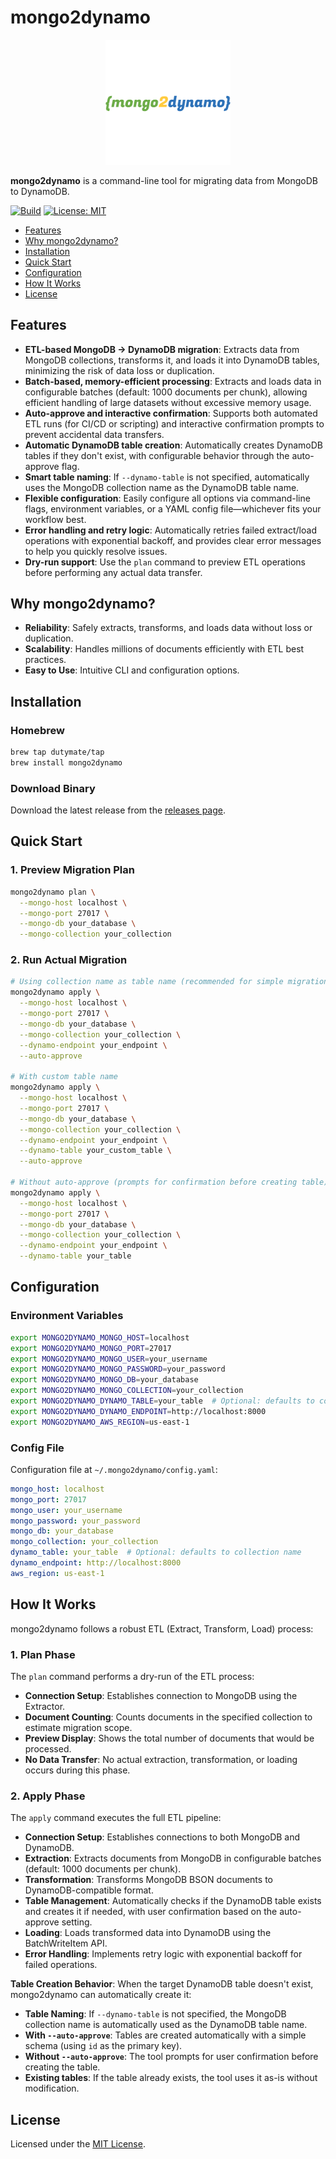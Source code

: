 # mongo2dynamo

<p align="center">
  <img src="images/logo.png" alt="mongo2dynamo Logo" width="200"/>
</p>

**mongo2dynamo** is a command-line tool for migrating data from MongoDB to DynamoDB.

[![Build](https://github.com/dutymate/mongo2dynamo/actions/workflows/build.yaml/badge.svg)](https://github.com/dutymate/mongo2dynamo/actions/workflows/build.yaml)
[![License: MIT](https://img.shields.io/badge/License-MIT-blue.svg)](LICENSE)

- [Features](#features)
- [Why mongo2dynamo?](#why-mongo2dynamo)
- [Installation](#installation)
- [Quick Start](#quick-start)
- [Configuration](#configuration)
- [How It Works](#how-it-works)
- [License](#license)

## Features

- **ETL-based MongoDB → DynamoDB migration**: Extracts data from MongoDB collections, transforms it, and loads it into DynamoDB tables, minimizing the risk of data loss or duplication.
- **Batch-based, memory-efficient processing**: Extracts and loads data in configurable batches (default: 1000 documents per chunk), allowing efficient handling of large datasets without excessive memory usage.
- **Auto-approve and interactive confirmation**: Supports both automated ETL runs (for CI/CD or scripting) and interactive confirmation prompts to prevent accidental data transfers.
- **Automatic DynamoDB table creation**: Automatically creates DynamoDB tables if they don't exist, with configurable behavior through the auto-approve flag.
- **Smart table naming**: If `--dynamo-table` is not specified, automatically uses the MongoDB collection name as the DynamoDB table name.
- **Flexible configuration**: Easily configure all options via command-line flags, environment variables, or a YAML config file—whichever fits your workflow best.
- **Error handling and retry logic**: Automatically retries failed extract/load operations with exponential backoff, and provides clear error messages to help you quickly resolve issues.
- **Dry-run support**: Use the `plan` command to preview ETL operations before performing any actual data transfer.

## Why mongo2dynamo?

- **Reliability**: Safely extracts, transforms, and loads data without loss or duplication.
- **Scalability**: Handles millions of documents efficiently with ETL best practices.
- **Easy to Use**: Intuitive CLI and configuration options.

## Installation

### Homebrew

```bash
brew tap dutymate/tap
brew install mongo2dynamo
```

### Download Binary

Download the latest release from the [releases page](https://github.com/dutymate/mongo2dynamo/releases).

## Quick Start

### 1. Preview Migration Plan

```bash
mongo2dynamo plan \
  --mongo-host localhost \
  --mongo-port 27017 \
  --mongo-db your_database \
  --mongo-collection your_collection
```

### 2. Run Actual Migration

```bash
# Using collection name as table name (recommended for simple migrations)
mongo2dynamo apply \
  --mongo-host localhost \
  --mongo-port 27017 \
  --mongo-db your_database \
  --mongo-collection your_collection \
  --dynamo-endpoint your_endpoint \
  --auto-approve

# With custom table name
mongo2dynamo apply \
  --mongo-host localhost \
  --mongo-port 27017 \
  --mongo-db your_database \
  --mongo-collection your_collection \
  --dynamo-endpoint your_endpoint \
  --dynamo-table your_custom_table \
  --auto-approve

# Without auto-approve (prompts for confirmation before creating table)
mongo2dynamo apply \
  --mongo-host localhost \
  --mongo-port 27017 \
  --mongo-db your_database \
  --mongo-collection your_collection \
  --dynamo-endpoint your_endpoint \
  --dynamo-table your_table
```

## Configuration

### Environment Variables

```bash
export MONGO2DYNAMO_MONGO_HOST=localhost
export MONGO2DYNAMO_MONGO_PORT=27017
export MONGO2DYNAMO_MONGO_USER=your_username
export MONGO2DYNAMO_MONGO_PASSWORD=your_password
export MONGO2DYNAMO_MONGO_DB=your_database
export MONGO2DYNAMO_MONGO_COLLECTION=your_collection
export MONGO2DYNAMO_DYNAMO_TABLE=your_table  # Optional: defaults to collection name
export MONGO2DYNAMO_DYNAMO_ENDPOINT=http://localhost:8000
export MONGO2DYNAMO_AWS_REGION=us-east-1
```

### Config File

Configuration file at `~/.mongo2dynamo/config.yaml`:

```yaml
mongo_host: localhost
mongo_port: 27017
mongo_user: your_username
mongo_password: your_password
mongo_db: your_database
mongo_collection: your_collection
dynamo_table: your_table  # Optional: defaults to collection name
dynamo_endpoint: http://localhost:8000
aws_region: us-east-1
```

## How It Works

mongo2dynamo follows a robust ETL (Extract, Transform, Load) process:

### 1. Plan Phase
The `plan` command performs a dry-run of the ETL process:
- **Connection Setup**: Establishes connection to MongoDB using the Extractor.
- **Document Counting**: Counts documents in the specified collection to estimate migration scope.
- **Preview Display**: Shows the total number of documents that would be processed.
- **No Data Transfer**: No actual extraction, transformation, or loading occurs during this phase.

### 2. Apply Phase
The `apply` command executes the full ETL pipeline:
- **Connection Setup**: Establishes connections to both MongoDB and DynamoDB.
- **Extraction**: Extracts documents from MongoDB in configurable batches (default: 1000 documents per chunk).
- **Transformation**: Transforms MongoDB BSON documents to DynamoDB-compatible format.
- **Table Management**: Automatically checks if the DynamoDB table exists and creates it if needed, with user confirmation based on the auto-approve setting.
- **Loading**: Loads transformed data into DynamoDB using the BatchWriteItem API.
- **Error Handling**: Implements retry logic with exponential backoff for failed operations.

**Table Creation Behavior**: When the target DynamoDB table doesn't exist, mongo2dynamo can automatically create it:
- **Table Naming**: If `--dynamo-table` is not specified, the MongoDB collection name is automatically used as the DynamoDB table name.
- **With `--auto-approve`**: Tables are created automatically with a simple schema (using `id` as the primary key).
- **Without `--auto-approve`**: The tool prompts for user confirmation before creating the table.
- **Existing tables**: If the table already exists, the tool uses it as-is without modification.

## License

Licensed under the [MIT License](LICENSE).
